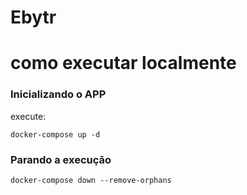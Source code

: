 # Ebytr

# como executar localmente


### Inicializando o APP
execute:
```
docker-compose up -d
```

### Parando a execução
```
docker-compose down --remove-orphans
```
